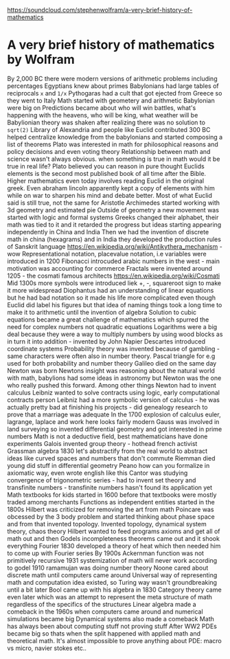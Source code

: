 https://soundcloud.com/stephenwolfram/a-very-brief-history-of-mathematics

# A very brief history of mathematics by Wolfram

By 2,000 BC there were modern versions of arithmetic problems including percentages
Egyptians knew about primes
Babylonians had large tables of reciprocals ```x``` and ```1/x```
Pythogaras had a cult that got ejected from Greece so they went to Italy
Math started with geometery and arithmetic
Babylonian were big on Predictions became about who will win battles, what's happening with the heavens, who will be king, what weather will be
Babylionian theory was shaken after realizing there was no solution to ```sqrt(2)```
Library of Alexandria and people like Euclid contributed 300 BC helped centralize knowledge from the babylonians and started composing a list of theorems
Plato was interested in math for philosophical reasons and policy decisions and even voting theory
Relationship between math and science wasn't always obvious. when something is true in math would it be true in real life? Plato believed you can reason in pure thought
Euclids elements is the second most published book of all time after the Bible. Higher mathematics even today involves reading Euclid in the original greek. Even abraham lincoln apparently kept a copy of elements with him while on war to sharpen his mind and debate better. Most of what Euclid said is still true, not the same for Aristotle
Archimedes started working with 3d geometry and estimated pie
Outside of geometry a new movement was started with logic and formal systems
Greeks changed their alphabet, their math was tied to it and it retarded the progress but ideas starting appearing independently in China and India
Then we had the invention of discrete math in china (hexagrams) and in India they developed the production rules of Sanskrit language
https://en.wikipedia.org/wiki/Antikythera_mechanism - wow
Representational notation, placevalue notation, i.e variables were introduced in 1200
Fibonacci introcuded arabic numbers in the west - main motivation was accounting for commerce
Fractals were invented around 1205 - the cosmati famous architects https://en.wikipedia.org/wiki/Cosmati
Mid 1300s more symbols were introduced liek +, -, squareroot sign to make it more widespread
Diophantus had an understanding of linear equations but he had bad notation so it made his life more complicated even though Euclid did label his figures but that idea of naming things took a long time to make it to arithmetic until the invention of algebra
Solution to cubic equations became a great challenge of mathematics which spurred the need for complex numbers not quadratic equations
Logarithms were a big deal because they were a way to multiply numbers by using wood blocks as in turn it into addition - invented by John Napier
Descartes introduced coordinate systems
Probability theory was invented because of gambling - same characters were often also in number theory. Pascal triangle for e.g used for both probability and number theory
Galileo died on the same day Newton was born
Newtons insight was reasoning about the natural world with math, babylions had some ideas in astronomy but Newton was the one who really pushed this forward. Among other things Newton had to invent calculus
Leibniz wanted to solve contracts using logic, early computational contracts person
Leibniz had a more symbolic version of calculus - he was actually pretty bad at finishing his projects - did genealogy research to prove that a marriage was adequate
In the 1700 explosion of calculus euler, lagrange, laplace and work here looks fairly modern
Gauss was involved in land surveying so invented differential geometry and got interested in prime numbers
Math is not a deductive field, best mathematicians have done experiments
Galois invented group theory - hothead french activist
Grassman algebra
1830 let's abstractify from the real world to abstract ideas like curved spaces and numbers that don't commute
Riemman died young did stuff in differential geometry
Peano how can you formalize in axiomatic way, even wrote english like this
Cantor was studying convergence of trigonometric series - had to invent set theory and transfinite numbers - transfinite numbers hasn't found its application yet
Math textbooks for kids started in 1600 before that textbooks were mostly traded among merchants
Functions as independent entities started in the 1800s
Hilbert was criticized for removing the art from math
Poincare was obcessed by the 3 body problem and started thinking about phase space and from that invented topology. Invented topology, dynamical system theory, chaos theory
Hilbert wanted to feed programs axioms and get all of math out and then Godels incompleteness theorems came out and it shook everything
Fourier 1830 developed a theory of heat which then needed him to come up with Fourier series
By 1900s Ackernman function was not primitively recursive
1931 systemization of math will never work according to godel
1910 ramamujan was doing number theory
Noone cared about discrete math until computers came around
Universal way of representing math and computation idea existed, so Turing way wasn't groundbreaking until a bit later
Bool came up with his algebra in 1830
Category theory came even later which was an attempt to represent the meta structure of math regardless of the specifics of the structures
Linear algebra made a comeback in the 1960s when computers came around and numerical simulations became big
Dynamical systems also made a comeback
Math has always been about computing stuff not proving stuff
After WW2 PDEs became big so thats when the split happened with applied math and theoretical math. It's almost impossible to prove anything about PDE: macro vs micro, navier stokes etc..